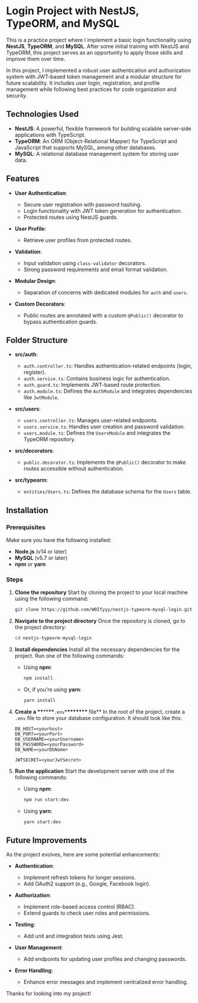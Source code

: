 # Login Project with NestJS, TypeORM, and MySQL

This is a practice project where I implement a basic login functionality using **NestJS**, **TypeORM**, and **MySQL**. After some initial training with NestJS and TypeORM, this project serves as an opportunity to apply those skills and improve them over time.

In this project, I implemented a robust user authentication and authorization system with JWT-based token management and a modular structure for future scalability. It includes user login, registration, and profile management while following best practices for code organization and security.

## Technologies Used

- **NestJS**: A powerful, flexible framework for building scalable server-side applications with TypeScript.
- **TypeORM**: An ORM (Object-Relational Mapper) for TypeScript and JavaScript that supports MySQL, among other databases.
- **MySQL**: A relational database management system for storing user data.

## Features

- **User Authentication**:

  - Secure user registration with password hashing.
  - Login functionality with JWT token generation for authentication.
  - Protected routes using NestJS guards.

- **User Profile**:

  - Retrieve user profiles from protected routes.

- **Validation**:

  - Input validation using `class-validator` decorators.
  - Strong password requirements and email format validation.

- **Modular Design**:

  - Separation of concerns with dedicated modules for `auth` and `users`.

- **Custom Decorators**:

  - Public routes are annotated with a custom `@Public()` decorator to bypass authentication guards.

## Folder Structure

- **src/auth**:

  - `auth.controller.ts`: Handles authentication-related endpoints (login, register).
  - `auth.service.ts`: Contains business logic for authentication.
  - `auth.guard.ts`: Implements JWT-based route protection.
  - `auth.module.ts`: Defines the `AuthModule` and integrates dependencies like `JwtModule`.

- **src/users**:

  - `users.controller.ts`: Manages user-related endpoints.
  - `users.service.ts`: Handles user creation and password validation.
  - `users.module.ts`: Defines the `UsersModule` and integrates the TypeORM repository.

- **src/decorators**:

  - `public.decorator.ts`: Implements the `@Public()` decorator to make routes accessible without authentication.

- **src/typeorm**:

  - `entities/Users.ts`: Defines the database schema for the `Users` table.

## Installation

### Prerequisites

Make sure you have the following installed:

- **Node.js** (v14 or later)
- **MySQL** (v5.7 or later)
- **npm** or **yarn**

### Steps

1. **Clone the repository**
   Start by cloning the project to your local machine using the following command:

   ```bash
   git clone https://github.com/W0Ifyyy/nestjs-typeorm-mysql-login.git
   ```

2. **Navigate to the project directory**
   Once the repository is cloned, go to the project directory:

   ```bash
   cd nestjs-typeorm-mysql-login
   ```

3. **Install dependencies**
   Install all the necessary dependencies for the project. Run one of the following commands:

   - Using **npm**:

     ```bash
     npm install
     ```

   - Or, if you're using **yarn**:

     ```bash
     yarn install
     ```

4. **Create a \*\***\*\***\*\***`.env`\***\*\*\*\*\*\*\*** file\*\*
   In the root of the project, create a `.env` file to store your database configuration. It should look like this:

   ```env
   DB_HOST=<yourhost>
   DB_PORT=<yourPort>
   DB_USERNAME=<yourUsername>
   DB_PASSWORD=<yourPassword>
   DB_NAME=<yourDbName>

   JWTSECRET=<yourJwtSecret>
   ```

5. **Run the application**
   Start the development server with one of the following commands:

   - Using **npm**:

     ```bash
     npm run start:dev
     ```

   - Using **yarn**:

     ```bash
     yarn start:dev
     ```

## Future Improvements

As the project evolves, here are some potential enhancements:

- **Authentication**:

  - Implement refresh tokens for longer sessions.
  - Add OAuth2 support (e.g., Google, Facebook login).

- **Authorization**:

  - Implement role-based access control (RBAC).
  - Extend guards to check user roles and permissions.

- **Testing**:

  - Add unit and integration tests using Jest.

- **User Management**:

  - Add endpoints for updating user profiles and changing passwords.

- **Error Handling**:

  - Enhance error messages and implement centralized error handling.

Thanks for looking into my project!
